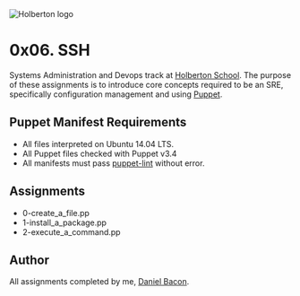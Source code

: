 <img src="https://www.holbertonschool.com/assets/holberton-logo-1cc451260ca3cd297def53f2250a9794810667c7ca7b5fa5879a569a457bf16f.png" alt="Holberton logo">

0x06. SSH
=========
Systems Administration and Devops track at [Holberton School](https://www.holbertonschool.com). The purpose of these assignments is to introduce core concepts required to be an SRE, specifically configuration management and using [Puppet](https://puppet.com/).

Puppet Manifest Requirements
----------------------------
* All files interpreted on Ubuntu 14.04 LTS.
* All Puppet files checked with Puppet v3.4
* All manifests must pass [puppet-lint](http://puppet-lint.com/) without error.

Assignments
-----------
* 0-create_a_file.pp
* 1-install_a_package.pp
* 2-execute_a_command.pp

Author
------
All assignments completed by me, [Daniel Bacon](https://github.com/dfbacon).
